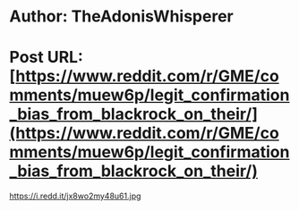 # Author: TheAdonisWhisperer
# Post URL: [https://www.reddit.com/r/GME/comments/muew6p/legit_confirmation_bias_from_blackrock_on_their/](https://www.reddit.com/r/GME/comments/muew6p/legit_confirmation_bias_from_blackrock_on_their/)


https://i.redd.it/jx8wo2my48u61.jpg